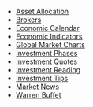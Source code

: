 <ul id="MenuV">
	<li><a href="asset_allocation.html">Asset Allocation</a></li>
	<li>
		<a href="inv_brokers">Brokers</a>
	</li>
	<li><a href="economic_calendar.html">Economic Calendar</a></li>
	<li><a href="economic_indicators.html">Economic Indicators</a></li>
	<li><a href="global_market_charts.html">Global Market Charts</a></li>
	<li><a href="investment-phases.html">Investment Phases</a></li>
	<li><a href="investment_quotes.html">Investment Quotes</a></li>
	<li><a href="http://alensfinance.blogspot.com/2014/08/investment-reading.html">Investment Reading</a></li>
	<li><a href="investment_tips.html">Investment Tips</a></li>
	<li><a href="http://alensfinance.blogspot.com/2014/08/market-news-sources.html">Market News</a></li>
	<li><a href="investment-buffet.html">Warren Buffet</a></li>
</ul>
